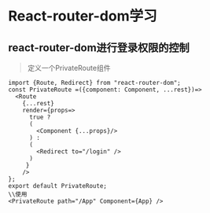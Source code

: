 # React-router-dom学习

## react-router-dom进行登录权限的控制
>定义一个PrivateRoute组件
```
import {Route, Redirect} from "react-router-dom";
const PrivateRoute =({component: Component, ...rest})=>
  <Route
    {...rest}
    render={props=>
      true ?
      (
        <Component {...props}/>
      ) :
      (
        <Redirect to="/login" />
      )
     }
    />
};
export default PrivateRoute;
\\使用
<PrivateRoute path="/App" Component={App} />
```
